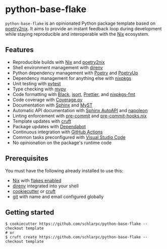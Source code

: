 # python-base-flake

`python-base-flake` is an opinionated Python package template based on
[poetry2nix]. It aims to provide an instant feedback loop during development
while staying reproducible and interoperable with the [Nix] ecosystem.

## Features

- Reproducible builds with [Nix] and [poetry2nix]
- Shell environment management with [direnv]
- Python dependency management with [Poetry] and [PoetryUp]
- Dependency management for anything else with [nixpkgs]
- Unit testing with [pytest]
- Type checking with [mypy]
- Code formatting with [Black], [isort], [Prettier], and [nixpkgs-fmt]
- Code coverage with [Coverage.py]
- Documentation with [Sphinx] and [MyST]
- Automatic API documentation with [Sphinx AutoAPI] and [napoleon]
- Linting enforcement with [pre-commit] and [pre-commit-hooks.nix]
- Template updates with [cruft]
- Package updates with [Dependabot]
- Continuous integration with [GitHub Actions]
- Common tasks preconfigured with [Visual Studio Code]
- No opinionation on the package's runtime code

## Prerequisites

You must have the following already installed to use this:

- [Nix] with [flakes enabled]
- [direnv] integrated into your shell
- [cookiecutter] or [cruft]
- [git] with name and email configured globally

## Getting started

```shell
$ cookiecutter https://github.com/schlarpc/python-base-flake --checkout template
# or
$ cruft create https://github.com/schlarpc/python-base-flake --checkout template
```

[black]: https://black.readthedocs.io/
[cookiecutter]: https://cookiecutter.readthedocs.io/
[coverage.py]: https://coverage.readthedocs.io/
[cruft]: https://cruft.github.io/cruft/
[dependabot]: https://github.com/dependabot
[direnv]: https://direnv.net/
[flakes enabled]: https://nixos.wiki/wiki/Flakes#Installing_flakes
[git]: https://git-scm.com/
[github actions]: https://github.com/features/actions
[isort]: https://pycqa.github.io/isort/
[mypy]: https://mypy.readthedocs.io/
[myst]: https://myst-parser.readthedocs.io/
[napoleon]: https://www.sphinx-doc.org/en/master/usage/extensions/napoleon.html
[nix]: https://nixos.org/
[nixpkgs-fmt]: https://github.com/nix-community/nixpkgs-fmt
[nixpkgs]: https://github.com/NixOS/nixpkgs
[poetry]: https://python-poetry.org/
[poetryup]: https://github.com/MousaZeidBaker/poetryup
[poetry2nix]: https://github.com/nix-community/poetry2nix
[pre-commit-hooks.nix]: https://github.com/cachix/pre-commit-hooks.nix
[pre-commit]: https://pre-commit.com/
[prettier]: https://prettier.io/
[pytest]: https://docs.pytest.org/
[sphinx autoapi]: https://sphinx-autoapi.readthedocs.io/
[sphinx]: https://www.sphinx-doc.org/
[visual studio code]: https://code.visualstudio.com/
